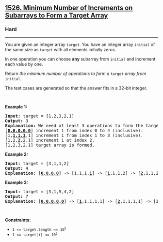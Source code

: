 <h2><a href="https://leetcode.com/problems/minimum-number-of-increments-on-subarrays-to-form-a-target-array/">1526. Minimum Number of Increments on Subarrays to Form a Target Array</a></h2><h3>Hard</h3><hr><div style="user-select: auto;"><p style="user-select: auto;">You are given an integer array <code style="user-select: auto;">target</code>. You have an integer array <code style="user-select: auto;">initial</code> of the same size as <code style="user-select: auto;">target</code> with all elements initially zeros.</p>

<p style="user-select: auto;">In one operation you can choose <strong style="user-select: auto;">any</strong> subarray from <code style="user-select: auto;">initial</code> and increment each value by one.</p>

<p style="user-select: auto;">Return <em style="user-select: auto;">the minimum number of operations to form a </em><code style="user-select: auto;">target</code><em style="user-select: auto;"> array from </em><code style="user-select: auto;">initial</code>.</p>

<p style="user-select: auto;">The test cases are generated so that the answer fits in a 32-bit integer.</p>

<p style="user-select: auto;">&nbsp;</p>
<p style="user-select: auto;"><strong style="user-select: auto;">Example 1:</strong></p>

<pre style="user-select: auto;"><strong style="user-select: auto;">Input:</strong> target = [1,2,3,2,1]
<strong style="user-select: auto;">Output:</strong> 3
<strong style="user-select: auto;">Explanation:</strong> We need at least 3 operations to form the target array from the initial array.
[<strong style="user-select: auto;"><u style="user-select: auto;">0,0,0,0,0</u></strong>] increment 1 from index 0 to 4 (inclusive).
[1,<strong style="user-select: auto;"><u style="user-select: auto;">1,1,1</u></strong>,1] increment 1 from index 1 to 3 (inclusive).
[1,2,<strong style="user-select: auto;"><u style="user-select: auto;">2</u></strong>,2,1] increment 1 at index 2.
[1,2,3,2,1] target array is formed.
</pre>

<p style="user-select: auto;"><strong style="user-select: auto;">Example 2:</strong></p>

<pre style="user-select: auto;"><strong style="user-select: auto;">Input:</strong> target = [3,1,1,2]
<strong style="user-select: auto;">Output:</strong> 4
<strong style="user-select: auto;">Explanation:</strong> [<strong style="user-select: auto;"><u style="user-select: auto;">0,0,0,0</u></strong>] -&gt; [1,1,1,<strong style="user-select: auto;"><u style="user-select: auto;">1</u></strong>] -&gt; [<strong style="user-select: auto;"><u style="user-select: auto;">1</u></strong>,1,1,2] -&gt; [<strong style="user-select: auto;"><u style="user-select: auto;">2</u></strong>,1,1,2] -&gt; [3,1,1,2]
</pre>

<p style="user-select: auto;"><strong style="user-select: auto;">Example 3:</strong></p>

<pre style="user-select: auto;"><strong style="user-select: auto;">Input:</strong> target = [3,1,5,4,2]
<strong style="user-select: auto;">Output:</strong> 7
<strong style="user-select: auto;">Explanation:</strong> [<strong style="user-select: auto;"><u style="user-select: auto;">0,0,0,0,0</u></strong>] -&gt; [<strong style="user-select: auto;"><u style="user-select: auto;">1</u></strong>,1,1,1,1] -&gt; [<strong style="user-select: auto;"><u style="user-select: auto;">2</u></strong>,1,1,1,1] -&gt; [3,1,<strong style="user-select: auto;"><u style="user-select: auto;">1,1,1</u></strong>] -&gt; [3,1,<strong style="user-select: auto;"><u style="user-select: auto;">2,2</u></strong>,2] -&gt; [3,1,<strong style="user-select: auto;"><u style="user-select: auto;">3,3</u></strong>,2] -&gt; [3,1,<strong style="user-select: auto;"><u style="user-select: auto;">4</u></strong>,4,2] -&gt; [3,1,5,4,2].
</pre>

<p style="user-select: auto;">&nbsp;</p>
<p style="user-select: auto;"><strong style="user-select: auto;">Constraints:</strong></p>

<ul style="user-select: auto;">
	<li style="user-select: auto;"><code style="user-select: auto;">1 &lt;= target.length &lt;= 10<sup style="user-select: auto;">5</sup></code></li>
	<li style="user-select: auto;"><code style="user-select: auto;">1 &lt;= target[i] &lt;= 10<sup style="user-select: auto;">5</sup></code></li>
</ul>
</div>
